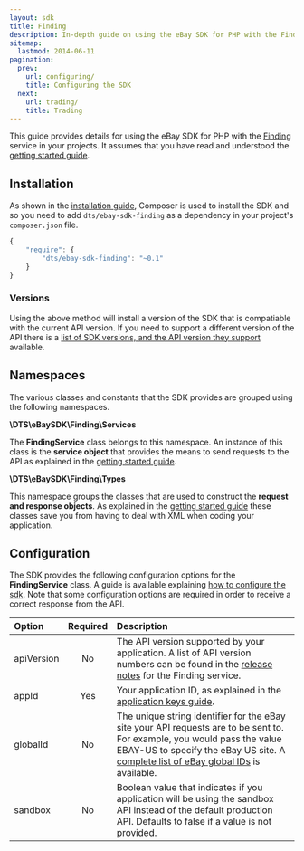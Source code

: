 ```yaml
---
layout: sdk
title: Finding
description: In-depth guide on using the eBay SDK for PHP with the Finding service.
sitemap:
  lastmod: 2014-06-11
pagination:
  prev:
    url: configuring/
    title: Configuring the SDK
  next:
    url: trading/
    title: Trading
---
```

This guide provides details for using the eBay SDK for PHP with the [Finding](http://developer.ebay.com/Devzone/finding/Concepts/FindingAPIGuide.html) service in your projects. It assumes that you have read and understood the [getting started guide](/sdk/guides/getting-started/).

## Installation

As shown in the [installation guide](/sdk/guides/installation/), Composer is used to install the SDK and so you need to add `dts/ebay-sdk-finding` as a dependency in your project's `composer.json` file.

```javascript
{
    "require": {
        "dts/ebay-sdk-finding": "~0.1"
    }
}
```

### Versions

Using the above method will install a version of the SDK that is compatiable with the current API version. If you need to support a different version of the API there is a [list of SDK versions, and the API version they support](/sdk/guides/versions/#finding) available.

## Namespaces

The various classes and constants that the SDK provides are grouped using the following namespaces.

**\DTS\eBaySDK\Finding\Services**

The **FindingService** class belongs to this namespace. An instance of this class is the **service object** that provides the means to send requests to the API as explained in the [getting started guide](/sdk/guides/getting-started/#service-object).

**\DTS\eBaySDK\Finding\Types**

This namespace groups the classes that are used to construct the **request and response objects**. As explained in the [getting started guide](/sdk/guides/getting-started/#request-object) these classes save you from having to deal with XML when coding your application.

## Configuration

The SDK provides the following configuration options for the **FindingService** class. A guide is available explaining [how to configure the sdk](/sdk/guides/configuring/). Note that some configuration options are required in order to receive a correct response from the API.

| Option     | Required | Description |
|:-----------|:--------:|:------------|
| apiVersion | No       | The API version supported by your application. A list of API version numbers can be found in the [release notes](http://developer.ebay.com/DevZone/finding/ReleaseNotes.html) for the Finding service. |
| appId      | Yes      | Your application ID, as explained in the [application keys guide](/sdk/guides/application-keys/). |
| globalId   | No       | The unique string identifier for the eBay site your API requests are to be sent to. For example, you would pass the value EBAY-US to specify the eBay US site. A [complete list of eBay global IDs](http://developer.ebay.com/devzone/finding/Concepts/SiteIDToGlobalID.html) is available. |
| sandbox   | No       | Boolean value that indicates if you application will be using the sandbox API instead of the default production API. Defaults to false if a value is not provided. |
